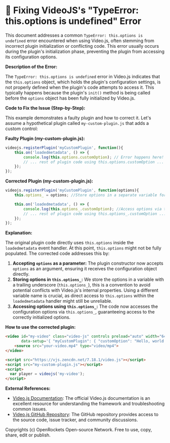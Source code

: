 # 🐞 Fixing VideoJS's "TypeError: this.options is undefined" Error


This document addresses a common `TypeError: this.options is undefined` error encountered when using Video.js, often stemming from incorrect plugin initialization or conflicting code.  This error usually occurs during the plugin's initialization phase, preventing the plugin from accessing its configuration options.

**Description of the Error:**

The `TypeError: this.options is undefined` error in Video.js indicates that the `this.options` object, which holds the plugin's configuration settings, is not properly defined when the plugin's code attempts to access it. This typically happens because the plugin's `init()` method is being called before the `options` object has been fully initialized by Video.js.

**Code to Fix the Issue (Step-by-Step):**

This example demonstrates a faulty plugin and how to correct it. Let's assume a hypothetical plugin called `my-custom-plugin.js` that adds a custom control:


**Faulty Plugin (my-custom-plugin.js):**

```javascript
videojs.registerPlugin('myCustomPlugin', function(){
    this.on('loadedmetadata', () => {
        console.log(this.options.customOption); // Error happens here!
        // ... rest of plugin code using this.options.customOption ...
    });
});
```

**Corrected Plugin (my-custom-plugin.js):**

```javascript
videojs.registerPlugin('myCustomPlugin', function(options){
    this.options_ = options; //Store options in a separate variable for safety.

    this.on('loadedmetadata', () => {
        console.log(this.options_.customOption); //Access options via this.options_
        // ... rest of plugin code using this.options_.customOption ...
    });
});
```

**Explanation:**

The original plugin code directly uses `this.options` inside the `loadedmetadata` event handler. At this point, `this.options` might not be fully populated. The corrected code addresses this by:

1. **Accepting `options` as a parameter:** The plugin constructor now accepts `options` as an argument, ensuring it receives the configuration object directly.
2. **Storing options in `this.options_`:** We store the options in a variable with a trailing underscore (`this.options_`), this is a convention to avoid potential conflicts with Video.js's internal properties.  Using a different variable name is crucial, as direct access to `this.options` within the `loadedmetadata` handler might still be unreliable.
3. **Accessing options using `this.options_`:** The code now accesses the configuration options via `this.options_`, guaranteeing access to the correctly initialized options.

**How to use the corrected plugin:**

```html
<video id="my-video" class="video-js" controls preload="auto" width="640" height="360"
       data-setup='{ "myCustomPlugin": { "customOption": "Hello, world!" } }'>
    <source src="your-video.mp4" type="video/mp4">
</video>

<script src="https://vjs.zencdn.net/7.18.1/video.js"></script>
<script src="my-custom-plugin.js"></script>
<script>
  var player = videojs('my-video');
</script>
```

**External References:**

* [Video.js Documentation](https://videojs.com/): The official Video.js documentation is an excellent resource for understanding the framework and troubleshooting common issues.
* [Video.js GitHub Repository](https://github.com/videojs/video.js): The GitHub repository provides access to the source code, issue tracker, and community discussions.


Copyrights (c) OpenRockets Open-source Network. Free to use, copy, share, edit or publish.

